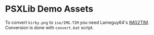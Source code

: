 # PSXLib Demo Assets

To convert `kirby.png` to `iso/IMG.TIM` you need Lameguy64's [IMG2TIM](https://github.com/Lameguy64/img2tim). Conversion is done with `convert.bat` script.

